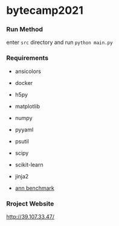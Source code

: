 # bytecamp2021

### Run Method

enter `src`  directory and run `python main.py`



### Requirements

- ansicolors
- docker
- h5py
- matplotlib
- numpy
- pyyaml
- psutil
- scipy
- scikit-learn
- jinja2

- [ann benchmark]([ANN-Benchmarks](http://ann-benchmarks.com/))

### Rroject Website

http://39.107.33.47/
